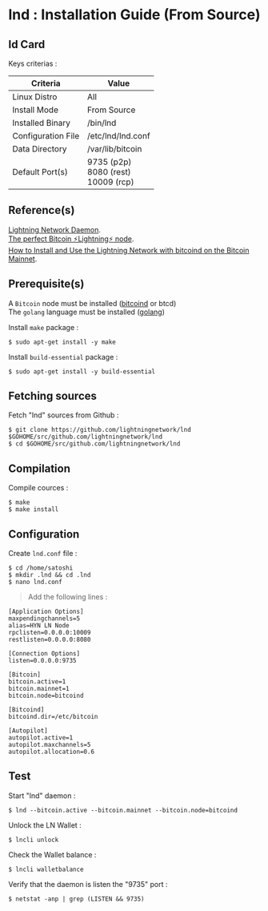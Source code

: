 lnd : Installation Guide (From Source)
==
Id Card
-
Keys criterias :
<table>
    <thead>
        <tr>
            <th>Criteria</th>
            <th>Value</th>
        </tr>
    </thead>
    <tbody>
        <tr>
            <td>Linux Distro</td>
            <td>All</td>
        </tr>
        <tr>
            <td>Install Mode</td>
            <td>From Source</td>
        </tr>
        <tr>
            <td>Installed Binary</td>
            <td>/bin/lnd</td>
        </tr>
        <tr>
            <td>Configuration File</td>
            <td>/etc/lnd/lnd.conf</td>
        </tr>
        <tr>
            <td>Data Directory</td>
            <td>/var/lib/bitcoin</td>
        </tr>
        <tr>
            <td>Default Port(s)</td>
            <td>9735 (p2p)</br>8080 (rest)</br>10009 (rcp)</td>
        </tr>
    </tbody>
</table>

Reference(s)
-
<a href="https://github.com/lightningnetwork/lnd">Lightning Network Daemon</a>.  
<a href="https://medium.com/@stadicus/perfect-low-cost-%EF%B8%8Flightning%EF%B8%8F-node-4c2f42a4ff7b">The perfect Bitcoin ⚡️Lightning️⚡ node</a>.  
<a href="https://freedomnode.com/blog/107/how-to-install-and-use-lightning-network-with-bitcoind-on-the-bitcoin-mainnet">How to Install and Use the Lightning Network with bitcoind on the Bitcoin Mainnet</a>.  


Prerequisite(s)
-
A ```Bitcoin``` node must be installed (<A href="https://github.com/babonet13/HelloWorld/tree/master/App/bitcoind">bitcoind</A> or btcd)   
The ```golang``` language must be installed (<A href="https://github.com/babonet13/HelloWorld/tree/master/App/golang">golang</A>)

Install ```make``` package : 
<pre><code>$ sudo apt-get install -y make</code></pre>

Install ```build-essential``` package : 
<pre><code>$ sudo apt-get install -y build-essential</code></pre>

Fetching sources
-
Fetch "lnd" sources from Github :
<pre><code>$ git clone https://github.com/lightningnetwork/lnd $GOHOME/src/github.com/lightningnetwork/lnd
$ cd $GOHOME/src/github.com/lightningnetwork/lnd</code></pre>

Compilation
-
Compile cources : 
<pre><code>$ make 
$ make install</code></pre>

Configuration
-
Create ```lnd.conf``` file : 
<pre><code>$ cd /home/satoshi 
$ mkdir .lnd && cd .lnd
$ nano lnd.conf</code></pre>

> Add the following lines :
<pre><code>[Application Options]
maxpendingchannels=5
alias=HYN LN Node
rpclisten=0.0.0.0:10009
restlisten=0.0.0.0:8080

[Connection Options]
listen=0.0.0.0:9735

[Bitcoin]
bitcoin.active=1
bitcoin.mainnet=1
bitcoin.node=bitcoind

[Bitcoind]
bitcoind.dir=/etc/bitcoin

[Autopilot]
autopilot.active=1
autopilot.maxchannels=5
autopilot.allocation=0.6</code></pre>

Test
-
Start "lnd" daemon : 
<pre><code>$ lnd --bitcoin.active --bitcoin.mainnet --bitcoin.node=bitcoind</code></pre>

Unlock the LN Wallet : 
<pre><code>$ lncli unlock</code></pre>

Check the Wallet balance : 
<pre><code>$ lncli walletbalance</code></pre>

Verify that the daemon is listen the "9735" port : 
<pre><code>$ netstat -anp | grep (LISTEN && 9735)</code></pre>
